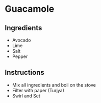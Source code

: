 # Guacamole
## Ingredients
* Avocado
* Lime
* Salt
* Pepper
## Instructions
* Mix all ingredients and boil on the stove
* Filter with paper (Turjya)
* Swirl and Set
